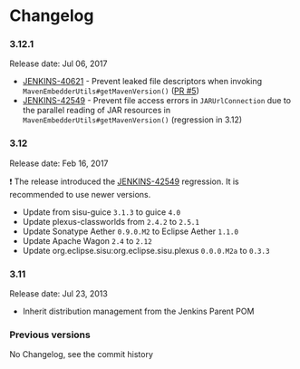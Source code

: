 Changelog
===

### 3.12.1

Release date: Jul 06, 2017

* [JENKINS-40621](https://issues.jenkins-ci.org/browse/JENKINS-40621) - 
Prevent leaked file descriptors when invoking `MavenEmbedderUtils#getMavenVersion()`
([PR #5](https://github.com/jenkinsci/lib-jenkins-maven-embedder/pull/5))
* [JENKINS-42549](https://issues.jenkins-ci.org/browse/JENKINS-42549) -
Prevent file access errors in `JARUrlConnection` due to the parallel reading of JAR resources in `MavenEmbedderUtils#getMavenVersion()`
(regression in 3.12)


### 3.12

Release date: Feb 16, 2017

:exclamation: The release introduced the [JENKINS-42549](https://issues.jenkins-ci.org/browse/JENKINS-42549) regression.
It is recommended to use newer versions.

* Update from sisu-guice `3.1.3` to guice `4.0`
* Update plexus-classworlds from `2.4.2` to `2.5.1`
* Update Sonatype Aether `0.9.0.M2` to Eclipse Aether `1.1.0`
* Update Apache Wagon `2.4` to `2.12`
* Update org.eclipse.sisu:org.eclipse.sisu.plexus `0.0.0.M2a` to `0.3.3`

### 3.11

Release date: Jul 23, 2013

* Inherit distribution management from the Jenkins Parent POM

### Previous versions

No Changelog, see the commit history

